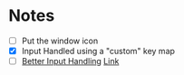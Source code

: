 # Notes

 - [ ] Put the window icon
 - [X] Input Handled using a "custom" key map
 - [ ] [Better Input Handling](https://gamedev.stackexchange.com/questions/150157/how-to-improve-my-input-handling-in-glfw) [Link](https://www.reddit.com/r/opengl/comments/16x9m8e/glfw_input_handler_class_code_review/)
